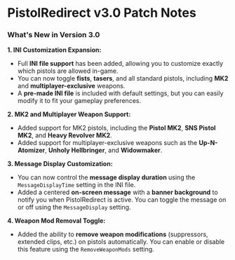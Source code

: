 # PistolRedirect v3.0 Patch Notes

### What's New in Version 3.0

**1. INI Customization Expansion:**
- Full **INI file support** has been added, allowing you to customize exactly which pistols are allowed in-game.
- You can now toggle **fists**, **tasers**, and all standard pistols, including **MK2** and **multiplayer-exclusive** weapons.
- A **pre-made INI file** is included with default settings, but you can easily modify it to fit your gameplay preferences.

**2. MK2 and Multiplayer Weapon Support:**
- Added support for MK2 pistols, including the **Pistol MK2**, **SNS Pistol MK2**, and **Heavy Revolver MK2**.
- Added support for multiplayer-exclusive weapons such as the **Up-N-Atomizer**, **Unholy Hellbringer**, and **Widowmaker**.

**3. Message Display Customization:**
- You can now control the **message display duration** using the `MessageDisplayTime` setting in the INI file.
- Added a centered **on-screen message** with a **banner background** to notify you when PistolRedirect is active. You can toggle the message on or off using the `MessageDisplay` setting.

**4. Weapon Mod Removal Toggle:**
- Added the ability to **remove weapon modifications** (suppressors, extended clips, etc.) on pistols automatically. You can enable or disable this feature using the `RemoveWeaponMods` setting.